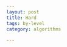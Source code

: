 ```yaml
---
layout: post
title: Hard
tags: by-level
category: algorithms
 
---
```


<script src="https://gist.github.com/selimslab/28dce41a46b96c556421c58dfb5acbc9.js"></script>



